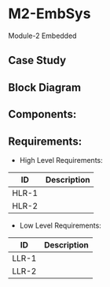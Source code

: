 # M2-EmbSys
Module-2 Embedded


##  Case Study


## Block Diagram


##   Components:


##  Requirements:

* High Level Requirements:

| ID|Description|
|---|-----------|
|HLR-1|         |
|HLR-2|  |
*  Low Level Requirements:

| ID|Description|
|---|-----------|
|LLR-1|    |
|LLR-2|  |
